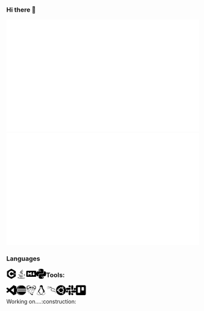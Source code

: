 ### Hi there 👋

<a href="https://github.com/JManuelIzRa/github-stats">

![](https://github.com/JManuelIzRa/github-stats/blob/master/generated/overview.svg)
![](https://github.com/JManuelIzRa/github-stats/blob/master/generated/languages.svg)

</a>

### Languages

<div style="background-color: rgb(255,255,255);>
    
<img align="left" alt="C" width="26px" src="https://raw.githubusercontent.com/JManuelIzRa/JManuelIzRa/main/icons/c.svg" />

<img align="left" alt="C++" width="26px" src="https://raw.githubusercontent.com/JManuelIzRa/JManuelIzRa/main/icons/cplusplus.svg" />

<img align="left" alt="JAVA" width="26px" src="https://raw.githubusercontent.com/JManuelIzRa/JManuelIzRa/main/icons/java.svg" />

<img align="left" alt="markdown" width="26px" src="https://raw.githubusercontent.com/JManuelIzRa/JManuelIzRa/main/icons/markdown.svg" />

<img align="left" alt="python" width="26px" src="https://raw.githubusercontent.com/JManuelIzRa/JManuelIzRa/main/icons/python.svg" />

</div>


</bg>

### Tools:

<img align="left" alt="Visual Studio Code" width="26px" src="https://raw.githubusercontent.com/JManuelIzRa/JManuelIzRa/main/icons/visualstudiocode.svg" />

<img align="left" alt="EclipseIDE" width="26px" src="https://raw.githubusercontent.com/JManuelIzRa/JManuelIzRa/main/icons/eclipseide.svg" />

<img align="left" alt="gnu" width="26px" src="https://raw.githubusercontent.com/JManuelIzRa/JManuelIzRa/main/icons/gnu.svg" />

<img align="left" alt="linux" width="26px" src="https://raw.githubusercontent.com/JManuelIzRa/JManuelIzRa/main/icons/linux.svg" />

<img align="left" alt="kalilinux" width="26px" src="https://raw.githubusercontent.com/JManuelIzRa/JManuelIzRa/main/icons/kalilinux.svg" />

<img align="left" alt="ubuntu" width="26px" src="https://raw.githubusercontent.com/JManuelIzRa/JManuelIzRa/main/icons/ubuntu.svg" />

<img align="left" alt="slack" width="26px" src="https://raw.githubusercontent.com/JManuelIzRa/JManuelIzRa/main/icons/slack.svg" />

<img align="left" alt="trello" width="26px" src="https://raw.githubusercontent.com/JManuelIzRa/JManuelIzRa/main/icons/trello.svg" />

<br />
<br />
Working on....:construction:

